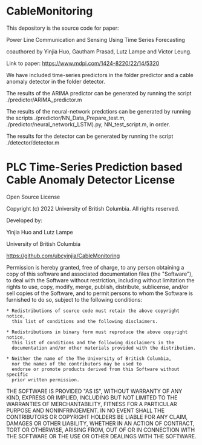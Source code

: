 # CableMonitoring

This depository is the source code for paper:

Power Line Communication and Sensing Using Time Series Forecasting

coauthored by Yinjia Huo, Gautham Prasad, Lutz Lampe and Victor Leung.

Link to paper: https://www.mdpi.com/1424-8220/22/14/5320

We have included time-series predictors in the folder predictor and a cable anomaly detector in the folder detector.

The results of the ARIMA predictor can be generated by running the script ./predictor/ARIMA_predictor.m

The results of the neural-network predctiors can be generated by running the scripts ./predictor/NN_Data_Prepare_test.m, ./predictor/neural_network(_LSTM).py, NN_test_script.m, in order.

The results for the detector can be generated by running the script ./detector/detector.m


PLC Time-Series Prediction based Cable Anomaly Detector License
==
Open Source License

Copyright (c) 2022 University of British Columbia.
All rights reserved.

Developed by:

   Yinjia Huo and Lutz Lampe

   University of British Columbia

   https://github.com/ubcyinjia/CableMonitoring
   
Permission is hereby granted, free of charge, to any person obtaining a copy of
this software and associated documentation files (the "Software"), to deal with
the Software without restriction, including without limitation the rights to
use, copy, modify, merge, publish, distribute, sublicense, and/or sell copies
of the Software, and to permit persons to whom the Software is furnished to do
so, subject to the following conditions:

    * Redistributions of source code must retain the above copyright notice,
      this list of conditions and the following disclaimers.

    * Redistributions in binary form must reproduce the above copyright notice,
      this list of conditions and the following disclaimers in the
      documentation and/or other materials provided with the distribution.

    * Neither the name of the The University of British Columbia,
      nor the names of the contributors may be used to
      endorse or promote products derived from this Software without specific
      prior written permission.

THE SOFTWARE IS PROVIDED "AS IS", WITHOUT WARRANTY OF ANY KIND, EXPRESS OR
IMPLIED, INCLUDING BUT NOT LIMITED TO THE WARRANTIES OF MERCHANTABILITY, FITNESS
FOR A PARTICULAR PURPOSE AND NONINFRINGEMENT.  IN NO EVENT SHALL THE
CONTRIBUTORS OR COPYRIGHT HOLDERS BE LIABLE FOR ANY CLAIM, DAMAGES OR OTHER
LIABILITY, WHETHER IN AN ACTION OF CONTRACT, TORT OR OTHERWISE, ARISING FROM,
OUT OF OR IN CONNECTION WITH THE SOFTWARE OR THE USE OR OTHER DEALINGS WITH THE
SOFTWARE.
